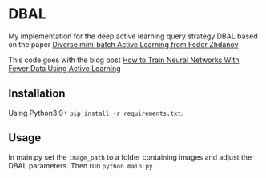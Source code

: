 # DBAL
My implementation for the deep active learning query strategy DBAL based on the paper [Diverse mini-batch Active Learning from Fedor Zhdanov](https://doi.org/10.48550/arXiv.1901.05954)

This code goes with the blog post [How to Train Neural Networks With Fewer Data Using Active Learning](https://medium.com/towards-artificial-intelligence/how-to-train-neural-networks-with-fewer-data-using-active-learning-445154c30ddf)

## Installation
Using Python3.9+ `pip install -r requirements.txt`.

## Usage
In main.py set the `image_path` to a folder containing images and adjust the DBAL parameters.
Then run `python main.py`
